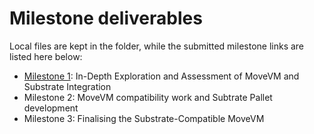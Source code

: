 # Milestone deliverables

Local files are kept in the folder, while the submitted milestone links are listed here below:
- [Milestone 1][M1]: In-Depth Exploration and Assessment of MoveVM and Substrate Integration
- Milestone 2: MoveVM compatibility work and Subtrate Pallet development
- Milestone 3: Finalising the Substrate-Compatible MoveVM

[M1]: https://github.com/w3f/Grant-Milestone-Delivery/blob/master/deliveries/Substrate_Move_System_Pallet_1-1.md

